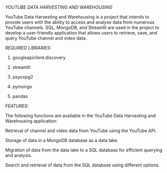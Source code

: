 


*YOUTUBE DATA HARVESTING AND WAREHOUSING*

YouTube Data Harvesting and Warehousing is a project that intends to provide users with the ability to access and analyse data from numerous YouTube channels. SQL, MongoDB, and Streamlit are used in the project to develop a user-friendly application that allows users to retrieve, save, and query YouTube channel and video data.

*REQUIRED LIBRARIES:*

1. googleapiclient.discovery

2. streamlit

3. psycopg2

4. pymongo

5. pandas

*FEATURES:*

The following functions are available in the YouTube Data Harvesting and Warehousing application:

Retrieval of channel and video data from YouTube using the YouTube API.

Storage of data in a MongoDB database as a data lake.

Migration of data from the data lake to a SQL database for efficient querying and analysis.

Search and retrieval of data from the SQL database using different options.
